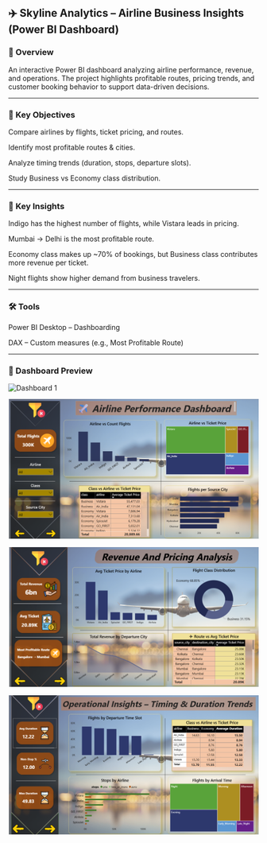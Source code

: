 ## ✈️ Skyline Analytics – Airline Business Insights (Power BI Dashboard)
### 📌 Overview

An interactive Power BI dashboard analyzing airline performance, revenue, and operations.
The project highlights profitable routes, pricing trends, and customer booking behavior to support data-driven decisions.

------------------------------------------------------------------------------------------
### 🎯 Key Objectives

Compare airlines by flights, ticket pricing, and routes.

Identify most profitable routes & cities.

Analyze timing trends (duration, stops, departure slots).

Study Business vs Economy class distribution.

--------------------------------------------------------------------------------------------
### 🔑 Key Insights

Indigo has the highest number of flights, while Vistara leads in pricing.

Mumbai → Delhi is the most profitable route.

Economy class makes up ~70% of bookings, but Business class contributes more revenue per ticket.

Night flights show higher demand from business travelers.

----------------------------------------------------------------------------------------------
### 🛠️ Tools

Power BI Desktop – Dashboarding

DAX – Custom measures (e.g., Most Profitable Route)

-----------------------------------------------------------------------------------------------
### 📸 Dashboard Preview

![Dashboard 1](screenshots/Screenshot%2025-09-10%130526.png)

![Dashboard 2](screenshots/Screenshot%202025-09-10%20012354.png)

![Dashboard 3](screenshots/Screenshot%202025-09-10%20012405.png)

![Dashboard 4](screenshots/Screenshot%202025-09-10%20012415.png)




